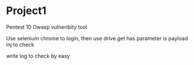 # Project1
Pentest 10 Owasp vulneribity tool

Use selenium chrome to login, then use drive.get has parameter is payload inj to check

write log to check by easy
